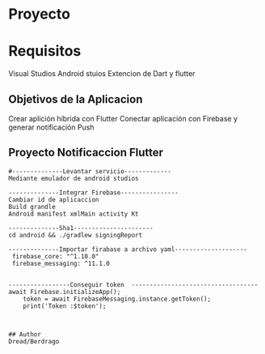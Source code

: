# Proyecto 
# Requisitos
Visual Studios
Android stuios
Extencion de Dart y flutter


## Objetivos de la Aplicacion
Crear aplición híbrida con Flutter
Conectar aplicación con Firebase y generar notificación Push

## Proyecto Notificaccion Flutter 

````
#--------------Levantar servicio-------------
Mediante emulador de android studios 
````
````
--------------Integrar Firebase----------------
Cambiar id de aplicaccion 
Build grandle
Android manifest xmlMain activity Kt
````
````
--------------Sha1----------------------
cd android && ./gradlew signingReport
````
````
--------------Importar firabase a archivo yaml--------------------
 firebase_core: "^1.10.0"
 firebase_messaging: ^11.1.0
 
````
````
-----------------Conseguir token  -----------------------------------
await Firebase.initializeApp();
    token = await FirebaseMessaging.instance.getToken();
    print('Token :$token');
     
````
````

## Author
Dread/Berdrago
